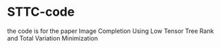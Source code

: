 # STTC-code
the code is for the paper Image Completion Using Low Tensor Tree Rank and Total Variation Minimization
